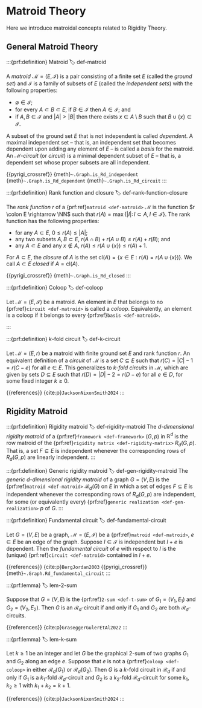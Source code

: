 # Matroid Theory

Here we introduce matroidal concepts related to Rigidity Theory.

## General Matroid Theory

:::{prf:definition} Matroid
:label: def-matroid

A _matroid_ $\mathcal{M}=(E, \mathcal{I})$ is a pair consisting of a finite set $E$ (called the _ground set_) and $\mathcal{I}$ is a family of subsets of $E$ (called the _independent sets_) with the following properties:

* $\emptyset \in \mathcal{I}$;
* for every $A \subset B \subset E$, if $B \in \mathcal{I}$ then $A \in \mathcal{I}$; and
* if $A,B\in \mathcal{I}$ and $|A|>|B|$ then there exists $x\in A\setminus B$ such that $B\cup \{x\}\in \mathcal{I}$.

A subset of the ground set $E$ that is not independent is called _dependent_. A maximal independent set
– that is, an independent set that becomes dependent upon adding any element of $E$ –
is called a _basis_ for the matroid.
An _$\mathcal{M}$-circuit_ (or _circuit_) is a minimal dependent subset of $E$
– that is, a dependent set whose proper subsets are all independent.

{{pyrigi_crossref}} {meth}`~.Graph.is_Rd_independent`
{meth}`~.Graph.is_Rd_dependent`
{meth}`~.Graph.is_Rd_circuit`
:::


:::{prf:definition} Rank function and closure
:label: def-rank-function-closure

The _rank function_ $r$ of a {prf:ref}`matroid <def-matroid>` $\mathcal{M}$
is the function $r \colon E \rightarrow \NN$
such that $r(A)=\max\{|I| \colon I\subset A, I \in \mathcal{I} \}$.
The rank function has the following properties:

* for any $A\subset E$, $0\leq r(A) \leq |A|$;
* any two subsets $A,B\subset E$, $r(A\cap B) + r(A\cup B) \leq r(A)+r(B)$; and
* any $A\subset E$ and any $x\notin A$, $r(A) \leq r(A\cup \{x\}) \leq r(A)+1$.

For $A\subset E$, the _closure_ of $A$ is the set $\textrm{cl}(A)=\{x\in E: r(A)=r(A\cup \{x\}) \}$. We call $A\subset E$ _closed_ if $A = \textrm{cl}(A)$.

{{pyrigi_crossref}} {meth}`~.Graph.is_Rd_closed`
:::


:::{prf:definition} Coloop
:label: def-coloop

Let $\mathcal{M}=(E, \mathcal{I})$ be a matroid. An element in $E$
that belongs to no {prf:ref}`circuit <def-matroid>` is called a _coloop_.
Equivalently, an element is a coloop if it belongs to every {prf:ref}`basis <def-matroid>`.

:::


:::{prf:definition} $k$-fold circuit
:label: def-k-circuit

Let $\mathcal{M}=(E,r)$ be a matroid with finite ground set $E$ and rank function $r$.
An equivalent definition of a _circuit_ of $\mathcal{M}$ is a set $C\subseteq E$ such that $r(C)=|C|-1=r(C-e)$
for all $e\in E$. This generalizes to _$k$-fold circuits_ in $\mathcal{M}$, which are given by sets $D\subseteq E$ such that
$r(D)=|D|-2=r(D-e)$ for all $e\in D$, for some fixed integer $k\geq 0$.

{{references}} {cite:p}`JacksonNixonSmith2024`
:::

## Rigidity Matroid

:::{prf:definition} Rigidity matroid
:label: def-rigidity-matroid
The _$d$-dimensional rigidity matroid_ of a {prf:ref}`framework <def-framework>` $(G, p)$ in $\mathbb{R}^d$ is the row matroid of the {prf:ref}`rigidity matrix <def-rigidity-matrix>` $R_d(G,p)$. That is, a set $F\subseteq E$ is independent whenever the corresponding rows of $R_d(G,p)$ are linearly independent.
:::


:::{prf:definition} Generic rigidity matroid
:label: def-gen-rigidity-matroid
The _generic $d$-dimensional rigidity matroid_ of a graph $G=(V,E)$ is the {prf:ref}`matroid <def-matroid>` $\mathcal{R}_d(G)$ on $E$ in which a set of edges $F\subseteq E$ is independent whenever the corresponding rows of $R_d(G,p)$ are independent, for some (or equivalently every) {prf:ref}`generic realization <def-gen-realization>` $p$ of $G$.
:::


:::{prf:definition} Fundamental circuit
:label: def-fundamental-circuit

Let $G=(V,E)$ be a graph, $\mathcal{M}=(E, \mathcal{I})$ be a {prf:ref}`matroid <def-matroid>`, 
$e\in E$ be an edge of the graph. Suppose $I\in\mathcal{I}$ is independent but $I+e$ is dependent. 
Then the _fundamental circuit_ of $e$ with respect to $I$ is the (unique) 
{prf:ref}`circuit <def-matroid>` contained in $I+e$.

{{references}} {cite:p}`BergJordan2003`
{{pyrigi_crossref}} {meth}`~.Graph.Rd_fundamental_circuit`
:::


:::{prf:lemma}
:label: lem-2-sum

Suppose that $G=(V,E)$ is the {prf:ref}`2-sum <def-t-sum>` of $G_1=(V_1,E_1)$ and $G_2=(V_2,E_2)$.
Then $G$ is an $\mathcal{R}_d$-circuit if and only if $G_1$ and $G_2$ are both
$\mathcal{R}_{d}$-circuits.

{{references}} {cite:p}`GraseggerGulerEtAl2022`
:::


:::{prf:lemma}
:label: lem-k-sum

Let $k\geq 1$ be an integer and let $G$ be the graphical 2-sum of two graphs $G_1$ and
$G_2$ along an edge $e$.
Suppose that $e$ is not a {prf:ref}`coloop <def-coloop>` in either $\mathcal{R}_d(G_1)$ or $\mathcal{R}_d(G_2)$.
Then $G$ is a $k$-fold circuit in $\mathcal{R}_d$ if and only if $G_1$ is a $k_1$-fold
$\mathcal{R}_d$-circuit and $G_2$ is a $k_2$-fold $\mathcal{R}_d$-circuit for some
$k_1,k_2\geq 1$ with $k_1+k_2=k+1$.

{{references}} {cite:p}`JacksonNixonSmith2024`
:::
